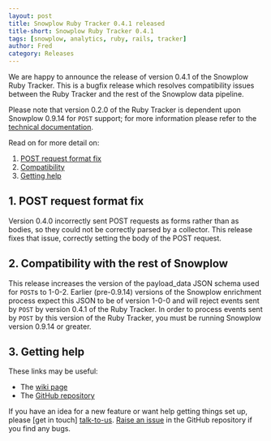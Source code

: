 ```yaml
---
layout: post
title: Snowplow Ruby Tracker 0.4.1 released
title-short: Snowplow Ruby Tracker 0.4.1
tags: [snowplow, analytics, ruby, rails, tracker]
author: Fred
category: Releases
---
```


We are happy to announce the release of version 0.4.1 of the Snowplow Ruby Tracker. This is a bugfix release which resolves compatibility issues between the Ruby Tracker and the rest of the Snowplow data pipeline.

Please note that version 0.2.0 of the Ruby Tracker is dependent upon Snowplow 0.9.14 for `POST` support; for more information please refer to the [technical documentation][wiki].

Read on for more detail on:

1. [POST request format fix](/blog/2015/01/06/snowplow-ruby-tracker-0.4.1-released/#post)
2. [Compatibility](/blog/2015/01/06/snowplow-ruby-tracker-0.4.1-released/#compatibility)
3. [Getting help](/blog/2015/01/06/snowplow-ruby-tracker-0.4.1-released/#help)

<!--more-->

<h2><a name="post">1. POST request format fix</a></h2>

Version 0.4.0 incorrectly sent POST requests as forms rather than as bodies, so they could not be correctly parsed by a collector. This release fixes that issue, correctly setting the body of the POST request.

<h2><a name="compatibility">2. Compatibility with the rest of Snowplow</a></h2>

This release increases the version of the payload_data JSON schema used for `POST`s to 1-0-2. Earlier (pre-0.9.14) versions of the Snowplow enrichment process expect this JSON to be of version 1-0-0 and will reject events sent by `POST` by version 0.4.1 of the Ruby Tracker. In order to process events sent by `POST` by this version of the Ruby Tracker, you must be running Snowplow version 0.9.14 or greater.

<h2><a name="help">3. Getting help</a></h2>

These links may be useful:

* The [wiki page][wiki]
* The [GitHub repository][repo]

If you have an idea for a new feature or want help getting things set up, please [get in touch] [talk-to-us]. [Raise an issue][issues] in the GitHub repository if you find any bugs.

[repo]: https://github.com/snowplow/snowplow-ruby-tracker
[wiki]: https://github.com/snowplow/snowplow/wiki/Ruby-Tracker
[issues]: https://github.com/snowplow/snowplow-ruby-tracker/issues
[talk-to-us]: https://github.com/snowplow/snowplow/wiki/Talk-to-us
